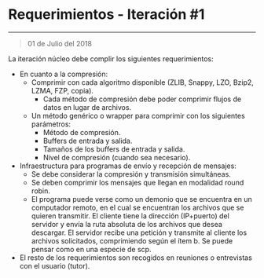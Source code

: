 # Requerimientos - Iteración #1
---
> 01 de Julio del 2018

La iteración núcleo debe complir los siguientes requerimientos:

  *  En cuanto a la compresión:
      *  Comprimir con cada algoritmo disponible (ZLIB, Snappy, LZO, Bzip2, LZMA, FZP, copia).
          *  Cada método de compresión debe poder comprimir flujos de datos en lugar de archivos.
      *  Un método genérico o wrapper para comprimir con los siguientes parámetros:
          *  Método de compresión.
          *  Buffers de entrada y salida.
          *  Tamaños de los buffers de entrada y salida.
          *  Nivel de compresión (cuando sea necesario).
  *  Infraestructura para programas de envío y recepción de mensajes:
      *  Se debe considerar la compresión y transmisión simultáneas.
      *  Se deben comprimir los mensajes que llegan en modalidad round robin.
      *  El programa puede verse como un demonio que se encuentra en un computador remoto, en el cual se encuentran los archivos que se quieren transmitir. El cliente tiene la dirección (IP+puerto) del servidor y envía la ruta absoluta de los archivos que desea descargar. El servidor recibe una petición y transmite al cliente los archivos solicitados, comprimiendo según el ítem b. Se puede pensar como en una especie de scp.
  *  El resto de los requerimientos son recogidos en reuniones o entrevistas con el usuario (tutor).

